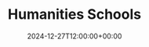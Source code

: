 ---
weight: 10100
title: "Humanities Schools"
description: "Your Global Directory of Business Schools"
icon: travel_explore
date: 2024-12-27T12:00:00+00:00
---